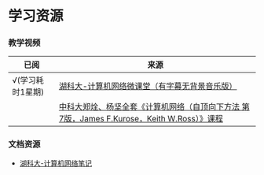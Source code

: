 # 学习资源

### 教学视频

| 已阅         | 来源                                                                                                         |
|------------|------------------------------------------------------------------------------------------------------------|
| √(学习耗时1星期) | [湖科大-计算机网络微课堂（有字幕无背景音乐版）](https://www.bilibili.com/video/BV1c4411d7jb)                                     |
|            | [中科大郑烇、杨坚全套《计算机网络（自顶向下方法 第7版，James F.Kurose，Keith W.Ross）》课程](https://www.bilibili.com/video/BV1JV411t7ow) |

### 文档资源

- [湖科大-计算机网络笔记](https://github.com/BloothOfYouth/Computer-Network-Notes)


